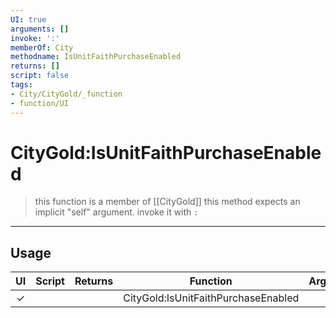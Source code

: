 ```yaml
---
UI: true
arguments: []
invoke: ':'
memberOf: City
methodname: IsUnitFaithPurchaseEnabled
returns: []
script: false
tags:
- City/CityGold/_function
- function/UI
---
```

# CityGold:IsUnitFaithPurchaseEnabled
> this function is a member of [[CityGold]]
> this method expects an implicit "self" argument. invoke it with `:`
-----
## Usage
|  UI | Script | Returns | Function | Arguments |
|:---:|:------:|-------:|:--------:|:---------|
|✓| ||CityGold:IsUnitFaithPurchaseEnabled||
